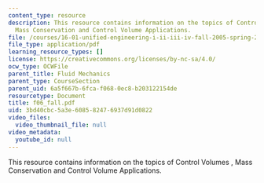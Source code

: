 ```yaml
---
content_type: resource
description: This resource contains information on the topics of Control Volumes ,
  Mass Conservation and Control Volume Applications.
file: /courses/16-01-unified-engineering-i-ii-iii-iv-fall-2005-spring-2006/3bd40cbc5a3e608582476937d91d0822_f06_fall.pdf
file_type: application/pdf
learning_resource_types: []
license: https://creativecommons.org/licenses/by-nc-sa/4.0/
ocw_type: OCWFile
parent_title: Fluid Mechanics
parent_type: CourseSection
parent_uid: 6a5f667b-6fca-f068-0ec8-b203122154de
resourcetype: Document
title: f06_fall.pdf
uid: 3bd40cbc-5a3e-6085-8247-6937d91d0822
video_files:
  video_thumbnail_file: null
video_metadata:
  youtube_id: null
---
```

This resource contains information on the topics of Control Volumes , Mass Conservation and Control Volume Applications.